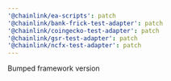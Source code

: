 ```yaml
---
'@chainlink/ea-scripts': patch
'@chainlink/bank-frick-test-adapter': patch
'@chainlink/coingecko-test-adapter': patch
'@chainlink/gsr-test-adapter': patch
'@chainlink/ncfx-test-adapter': patch
---
```


Bumped framework version

